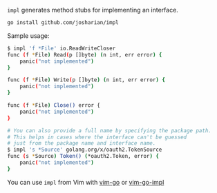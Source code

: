 `impl` generates method stubs for implementing an interface.

```bash
go install github.com/josharian/impl
```

Sample usage:

```bash
$ impl 'f *File' io.ReadWriteCloser
func (f *File) Read(p []byte) (n int, err error) {
	panic("not implemented")
}

func (f *File) Write(p []byte) (n int, err error) {
	panic("not implemented")
}

func (f *File) Close() error {
	panic("not implemented")
}

# You can also provide a full name by specifying the package path.
# This helps in cases where the interface can't be guessed
# just from the package name and interface name.
$ impl 's *Source' golang.org/x/oauth2.TokenSource
func (s *Source) Token() (*oauth2.Token, error) {
    panic("not implemented")
}
```

You can use `impl` from Vim with [vim-go](https://github.com/fatih/vim-go) or
[vim-go-impl](https://github.com/rhysd/vim-go-impl)
